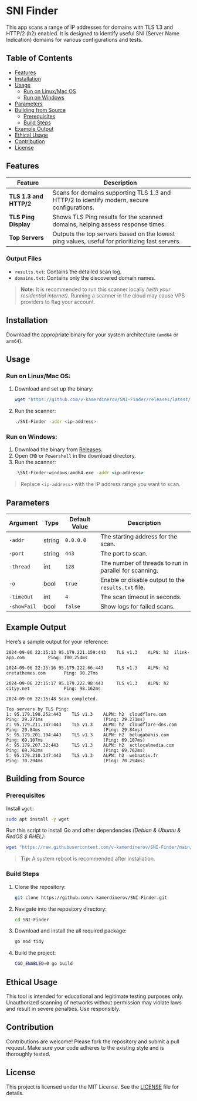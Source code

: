 
# SNI Finder

This app scans a range of IP addresses for domains with TLS 1.3 and HTTP/2 (h2) enabled. It is designed to identify useful SNI (Server Name Indication) domains for various configurations and tests.

## Table of Contents
- [Features](#features)
- [Installation](#installation)
- [Usage](#usage)
  - [Run on Linux/Mac OS](#run-on-linuxmac-os)
  - [Run on Windows](#run-on-windows)
- [Parameters](#parameters)
- [Building from Source](#building-from-source)
  - [Prerequisites](#prerequisites)
  - [Build Steps](#build-steps)
- [Example Output](#example-output)
- [Ethical Usage](#ethical-usage)
- [Contribution](#contribution)
- [License](#license)

## Features

| Feature             | Description                                              |
|---------------------|----------------------------------------------------------|
| **TLS 1.3 and HTTP/2** | Scans for domains supporting TLS 1.3 and HTTP/2 to identify modern, secure configurations. |
| **TLS Ping Display** | Shows TLS Ping results for the scanned domains, helping assess response times. |
| **Top Servers**     | Outputs the top servers based on the lowest ping values, useful for prioritizing fast servers. |

### Output Files
- `results.txt`: Contains the detailed scan log.
- `domains.txt`: Contains only the discovered domain names.

> **Note:** It is recommended to run this scanner locally _(with your residential internet)_. Running a scanner in the cloud may cause VPS providers to flag your account.

## Installation

Download the appropriate binary for your system architecture (`amd64` or `arm64`).

## Usage

### Run on Linux/Mac OS:

1. Download and set up the binary:
    ```bash
    wget "https://github.com/v-kamerdinerov/SNI-Finder/releases/latest/download/SNI-Finder-$(uname -s | tr A-Z a-z)-amd64" -O SNI-Finder && chmod +x SNI-Finder
    ```
2. Run the scanner:
    ```bash
    ./SNI-Finder -addr <ip-address>
    ```

### Run on Windows:

1. Download the binary from [Releases](https://github.com/v-kamerdinerov/SNI-Finder/releases/latest).
2. Open `CMD` or `Powershell` in the download directory.
3. Run the scanner:
    ```cmd
    .\SNI-Finder-windows-amd64.exe -addr <ip-address>
    ```

> Replace `<ip-address>` with the IP address range you want to scan.

## Parameters

| Argument       | Type    | Default Value | Description                                         |
|----------------|---------|---------------|-----------------------------------------------------|
| `-addr`        | string  | `0.0.0.0`     | The starting address for the scan.                  |
| `-port`        | string  | `443`         | The port to scan.                                   |
| `-thread`      | int     | `128`         | The number of threads to run in parallel for scanning. |
| `-o`           | bool    | `true`        | Enable or disable output to the `results.txt` file. |
| `-timeOut`     | int     | `4`           | The scan timeout in seconds.                        |
| `-showFail`    | bool    | `false`       | Show logs for failed scans.                         |

## Example Output

Here’s a sample output for your reference:

```
2024-09-06 22:15:13 95.179.221.159:443    TLS v1.3    ALPN: h2  ilink-app.com         Ping: 100.254ms                     

2024-09-06 22:15:16 95.179.222.66:443     TLS v1.3    ALPN: h2  cretathemes.com       Ping: 90.27ms                       

2024-09-06 22:15:17 95.179.222.98:443     TLS v1.3    ALPN: h2  cityy.net             Ping: 98.162ms                     

2024-09-06 22:15:48 Scan completed.

Top servers by TLS Ping:
1: 95.179.190.252:443    TLS v1.3    ALPN: h2  cloudflare.com        Ping: 29.271ms                       (Ping: 29.271ms)
2: 95.179.211.147:443    TLS v1.3    ALPN: h2  cloudflare-dns.com    Ping: 29.84ms                        (Ping: 29.84ms)
3: 95.179.201.194:443    TLS v1.3    ALPN: h2  belugabahis.com       Ping: 69.107ms                       (Ping: 69.107ms)
4: 95.179.207.32:443     TLS v1.3    ALPN: h2  actlocalmedia.com     Ping: 69.762ms                       (Ping: 69.762ms)
5: 95.179.210.147:443    TLS v1.3    ALPN: h2  webnativ.fr           Ping: 70.294ms                       (Ping: 70.294ms)
```

## Building from Source

### Prerequisites

Install `wget`:
```bash
sudo apt install -y wget
```

Run this script to install Go and other dependencies _(Debian & Ubuntu & RedOS $ RHEL)_:
```bash
wget "https://raw.githubusercontent.com/v-kamerdinerov/SNI-Finder/main/install-go.sh" -O install-go.sh && chmod +x install-go.sh && bash install-go.sh
```
> **Tip:** A system reboot is recommended after installation.

### Build Steps

1. Clone the repository:
    ```bash
    git clone https://github.com/v-kamerdinerov/SNI-Finder.git 
    ```
2. Navigate into the repository directory:
    ```bash
    cd SNI-Finder 
    ```
3. Download and install the all required package:
    ```bash
    go mod tidy
    ```
4. Build the project:
    ```bash
    CGO_ENABLED=0 go build
    ```

## Ethical Usage

This tool is intended for educational and legitimate testing purposes only. Unauthorized scanning of networks without permission may violate laws and result in severe penalties. Use responsibly.

## Contribution

Contributions are welcome! Please fork the repository and submit a pull request. Make sure your code adheres to the existing style and is thoroughly tested.

## License

This project is licensed under the MIT License. See the [LICENSE](LICENSE) file for details.
